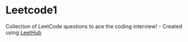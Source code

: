 # Leetcode1
Collection of LeetCode questions to ace the coding interview! - Created using [LeetHub](https://github.com/QasimWani/LeetHub)
